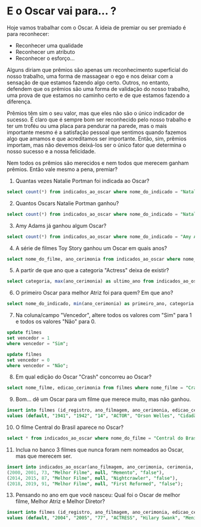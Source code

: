 # E o Oscar vai para... ?

Hoje vamos trabalhar com o Oscar.
A ideia de premiar ou ser premiado é para reconhecer:
- Reconhecer uma qualidade
- Reconhecer um atributo
- Reconhecer o esforço... 

Alguns diriam que prêmios são apenas um reconhecimento superficial do nosso trabalho, uma forma de massagear o ego e nos deixar com a sensação de que estamos fazendo algo certo. Outros, no entanto, defendem que os prêmios são uma forma de validação do nosso trabalho, uma prova de que estamos no caminho certo e de que estamos fazendo a diferença.

Prêmios têm sim o seu valor, mas que eles não são o único indicador de sucesso. É claro que é sempre bom ser reconhecido pelo nosso trabalho e ter um troféu ou uma placa para pendurar na parede, mas o mais importante mesmo é a satisfação pessoal que sentimos quando fazemos algo que amamos e que acreditamos ser importante. Então, sim, prêmios importam, mas não devemos deixá-los ser o único fator que determina o nosso sucesso e a nossa felicidade.

Nem todos os prêmios são merecidos e nem todos que merecem ganham prêmios. 
Então vale mesmo a pena, premiar? 

1. Quantas vezes Natalie Portman foi indicada ao Oscar?
```sql
select count(*) from indicados_ao_oscar where nome_do_indicado = "Natalie Portman";
```

2. Quantos Oscars Natalie Portman ganhou?
```sql
select count(*) from indicados_ao_oscar where nome_do_indicado = "Natalie Portman" and vencedor = "true";
```

3. Amy Adams já ganhou algum Oscar?
```sql
select count(*) from indicados_ao_oscar where nome_do_indicado = "Amy Adams" and vencedor = "true";
```

4. A série de filmes Toy Story ganhou um Oscar em quais anos?
```sql
select nome_do_filme, ano_cerimonia from indicados_ao_oscar where nome_do_filme like "%Toy Story%";
```

5. A partir de que ano que a categoria "Actress" deixa de existir?
```sql
select categoria, max(ano_cerimonia) as ultimo_ano from indicados_ao_oscar where categoria = "Actress";
```

6. O primeiro Oscar para melhor Atriz foi para quem? Em que ano?
```sql
select nome_do_indicado, min(ano_cerimonia) as primeiro_ano, categoria from indicados_ao_oscar where categoria = "Actress" group by nome_do_indicado limit 1;
```

7. Na coluna/campo "Vencedor", altere todos os valores com "Sim" para 1 e todos os valores "Não" para 0.
```sql
update filmes
set vencedor = 1
where vencedor = "Sim";

update filmes
set vencedor = 0
where vencedor = "Não";
```
8. Em qual edição do Oscar "Crash" concorreu ao Oscar?
```sql
select nome_filme, edicao_cerimonia from filmes where nome_filme = "Crash" limit 1;
```

9. Bom... dê um Oscar para um filme que merece muito, mas não ganhou.
```sql
insert into filmes (id_registro, ano_filmagem, ano_cerimonia, edicao_cerimonia, categoria, nome_do_indicado, nome_filme, vencedor)
values (default, "1941", "1942", "14", "ACTOR", "Orson Welles", "Cidadão Kane", 1);
```

10. O filme Central do Brasil aparece no Oscar?
```sql
select * from indicados_ao_oscar where nome_do_filme = "Central do Brasil";
```

11. Inclua no banco 3 filmes que nunca foram nem nomeados ao Oscar, mas que merecem ser.
```sql
insert into indicados_ao_oscar(ano_filmagem, ano_cerimonia, cerimonia, categoria, nome_do_indicado, nome_do_filme, vencedor) values
(2000, 2001, 73, "Melhor Filme", null, "Memento", "false"),
(2014, 2015, 87, "Melhor Filme", null, "Nightcrawler", "false"),
(2018, 2019, 91, "Melhor Filme", null, "First Reformed", "false");
```

13. Pensando no ano em que você nasceu: Qual foi o Oscar de melhor filme, Melhor Atriz e Melhor Diretor?
```sql
insert into filmes (id_registro, ano_filmagem, ano_cerimonia, edicao_cerimonia, categoria, nome_do_indicado, nome_filme, vencedor)
values (default, "2004", "2005", "77", "ACTRESS", "Hilary Swank", "Menina de Ouro", 1);
```
